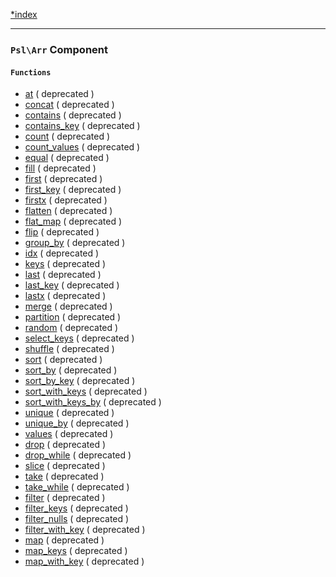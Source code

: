 <!--
    This markdown file was generated using `docs/documenter.php`.

    Any edits to it will likely be lost.
-->

[*index](./../README.md)

---

### `Psl\Arr` Component

#### `Functions`

- [at](./../../src/Psl/Arr/at.php#L27) ( deprecated )
- [concat](./../../src/Psl/Arr/concat.php#L22) ( deprecated )
- [contains](./../../src/Psl/Arr/contains.php#L24) ( deprecated )
- [contains_key](./../../src/Psl/Arr/contains_key.php#L25) ( deprecated )
- [count](./../../src/Psl/Arr/count.php#L36) ( deprecated )
- [count_values](./../../src/Psl/Arr/count_values.php#L22) ( deprecated )
- [equal](./../../src/Psl/Arr/equal.php#L22) ( deprecated )
- [fill](./../../src/Psl/Arr/fill.php#L25) ( deprecated )
- [first](./../../src/Psl/Arr/first.php#L24) ( deprecated )
- [first_key](./../../src/Psl/Arr/first_key.php#L25) ( deprecated )
- [firstx](./../../src/Psl/Arr/firstx.php#L28) ( deprecated )
- [flatten](./../../src/Psl/Arr/flatten.php#L33) ( deprecated )
- [flat_map](./../../src/Psl/Arr/flat_map.php#L22) ( deprecated )
- [flip](./../../src/Psl/Arr/flip.php#L28) ( deprecated )
- [group_by](./../../src/Psl/Arr/group_by.php#L43) ( deprecated )
- [idx](./../../src/Psl/Arr/idx.php#L35) ( deprecated )
- [keys](./../../src/Psl/Arr/keys.php#L22) ( deprecated )
- [last](./../../src/Psl/Arr/last.php#L24) ( deprecated )
- [last_key](./../../src/Psl/Arr/last_key.php#L26) ( deprecated )
- [lastx](./../../src/Psl/Arr/lastx.php#L28) ( deprecated )
- [merge](./../../src/Psl/Arr/merge.php#L32) ( deprecated )
- [partition](./../../src/Psl/Arr/partition.php#L22) ( deprecated )
- [random](./../../src/Psl/Arr/random.php#L25) ( deprecated )
- [select_keys](./../../src/Psl/Arr/select_keys.php#L25) ( deprecated )
- [shuffle](./../../src/Psl/Arr/shuffle.php#L30) ( deprecated )
- [sort](./../../src/Psl/Arr/sort.php#L24) ( deprecated )
- [sort_by](./../../src/Psl/Arr/sort_by.php#L27) ( deprecated )
- [sort_by_key](./../../src/Psl/Arr/sort_by_key.php#L26) ( deprecated )
- [sort_with_keys](./../../src/Psl/Arr/sort_with_keys.php#L25) ( deprecated )
- [sort_with_keys_by](./../../src/Psl/Arr/sort_with_keys_by.php#L29) ( deprecated )
- [unique](./../../src/Psl/Arr/unique.php#L22) ( deprecated )
- [unique_by](./../../src/Psl/Arr/unique_by.php#L26) ( deprecated )
- [values](./../../src/Psl/Arr/values.php#L25) ( deprecated )
- [drop](./../../src/Psl/Arr/drop.php#L31) ( deprecated )
- [drop_while](./../../src/Psl/Arr/drop_while.php#L31) ( deprecated )
- [slice](./../../src/Psl/Arr/slice.php#L35) ( deprecated )
- [take](./../../src/Psl/Arr/take.php#L25) ( deprecated )
- [take_while](./../../src/Psl/Arr/take_while.php#L31) ( deprecated )
- [filter](./../../src/Psl/Arr/filter.php#L34) ( deprecated )
- [filter_keys](./../../src/Psl/Arr/filter_keys.php#L34) ( deprecated )
- [filter_nulls](./../../src/Psl/Arr/filter_nulls.php#L25) ( deprecated )
- [filter_with_key](./../../src/Psl/Arr/filter_with_key.php#L37) ( deprecated )
- [map](./../../src/Psl/Arr/map.php#L34) ( deprecated )
- [map_keys](./../../src/Psl/Arr/map_keys.php#L34) ( deprecated )
- [map_with_key](./../../src/Psl/Arr/map_with_key.php#L34) ( deprecated )


